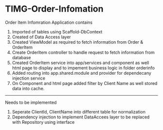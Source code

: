 # TIMG-Order-Infomation
Order Item Infomration Application contains 

1. Imported of tables using Scaffold-DbContext
2. Created of Data Access layer
3. Created ViewModel as required to fetch information from Order & OrderItem
4. Create OrderItem controller to handle request to fetch information from database
5. Created OrderItem service into app/services and component as well html page to display and to impement business logic in folder orderinfo
6. Added routing into app.shared.module and provider for dependecany injection service
7. On Component and html page added filter by Client Name as well stored data into cache.

------------------------

Needs to be implemented
1. Seperate ClientId, ClientName into different table for normalization
2. Dependency injection to implement DataAccees layer to be replaced with Repository using interface
